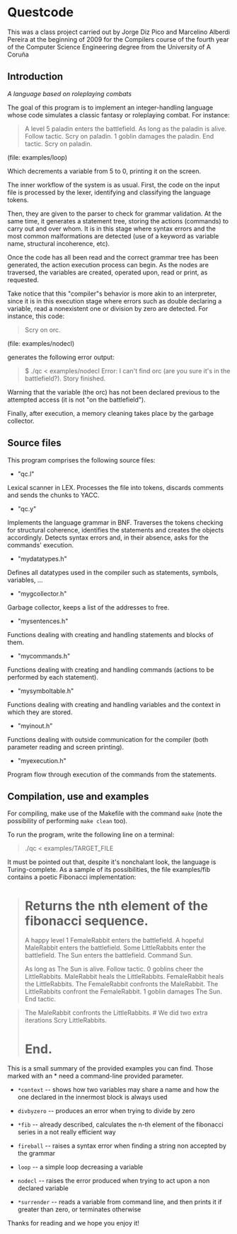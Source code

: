 Questcode
=========

This was a class project carried out by Jorge Diz Pico and Marcelino Alberdi Pereira at the beginning of 2009 for the Compilers course of the fourth year of the Computer Science Engineering degree from the University of A Coruña

Introduction
------------

*A language based on roleplaying combats*

The goal of this program is to implement an integer-handling language whose code simulates a classic fantasy or roleplaying combat. For instance:

> A level 5 paladin enters the battlefield.
> As long as the paladin is alive.
>  Follow tactic.
>  Scry on paladin.
>  1 goblin damages the paladin.
>  End tactic.
> Scry on paladin.

(file: examples/loop)

Which decrements a variable from 5 to 0, printing it on the screen.

The inner workflow of the system is as usual. First, the code on the input file is processed by the lexer, identifying and classifying the language tokens.

Then, they are given to the parser to check for grammar validation. At the same time, it generates a statement tree, storing the actions (commands) to carry out and over whom. It is in this stage where syntax errors and the most common malformations are detected (use of a keyword as variable name, structural incoherence, etc).

Once the code has all been read and the correct grammar tree has been generated, the action execution process can begin. As the nodes are traversed, the variables are created, operated upon, read or print, as requested.

Take notice that this "compiler"s behavior is more akin to an interpreter, since it is in this execution stage where errors such as double declaring a variable, read a nonexistent one or division by zero are detected. For instance, this code:

>Scry on orc.

(file: examples/nodecl)

generates the following error output:

> $ ./qc < examples/nodecl
>Error: I can't find orc (are you sure it's in the battlefield?).
> Story finished.

Warning that the variable (the orc) has not been declared previous to the attempted access (it is not "on the battlefield").

Finally, after execution, a memory cleaning takes place by the garbage collector.


Source files
------------

This program comprises the following source files:

- "qc.l"

Lexical scanner in LEX. Processes the file into tokens, discards comments and sends the chunks to YACC.

- "qc.y"

Implements the language grammar in BNF. Traverses the tokens checking for structural coherence, identifies the statements and creates the objects accordingly. Detects syntax errors and, in their absence, asks for the commands' execution.

- "mydatatypes.h"

Defines all datatypes used in the compiler such as statements, symbols, variables, …

- "mygcollector.h"

Garbage collector, keeps a list of the addresses to free.

- "mysentences.h"

Functions dealing with creating and handling statements and blocks of them.

- "mycommands.h"

Functions dealing with creating and handling commands (actions to be performed by each statement).

- "mysymboltable.h"

Functions dealing with creating and handling variables and the context in which they are stored.

- "myinout.h"

Functions dealing with outside communication for the compiler (both parameter reading and screen printing).

- "myexecution.h"

Program flow through execution of the commands from the statements.

Compilation, use and examples
-----------------------------

For compiling, make use of the Makefile with the command `make` (note the possibility of performing `make clean` too).

To run the program, write the following line on a terminal:

> ./qc < examples/TARGET_FILE

It must be pointed out that, despite it's nonchalant look, the language is Turing-complete.
As a sample of its possibilities, the file examples/fib contains a poetic Fibonacci implementation:

> # Returns the nth element of the fibonacci sequence.
> A happy level 1 FemaleRabbit enters the battlefield.
> A hopeful MaleRabbit enters the battlefield.
> Some LittleRabbits enter the battlefield.
> The Sun enters the battlefield.
> Command Sun.
>
> As long as The Sun is alive.
>  Follow tactic.
>    0 goblins cheer the LittleRabbits.
>    MaleRabbit heals the LittleRabbits.
>    FemaleRabbit heals the LittleRabbits.
>    The FemaleRabbit confronts the MaleRabbit.
>    The LittleRabbits confront the FemaleRabbit.
>    1 goblin damages The Sun.
>  End tactic.

> The MaleRabbit confronts the LittleRabbits. # We did two extra iterations
> Scry LittleRabbits.
> # End.

This is a small summary of the provided examples you can find. Those marked with an * need a command-line provided parameter.

- `*context`
-- shows how two variables may share a name and how the one declared in the innermost block is always used

- `divbyzero`
-- produces an error when trying to divide by zero

- `*fib`
-- already described, calculates the n-th element of the fibonacci series in a not really efficient way

- `fireball`
-- raises a syntax error when finding a string non accepted by the grammar

- `loop`
-- a simple loop decreasing a variable

- `nodecl`
-- raises the error produced when trying to act upon a non declared variable

- `*surrender`
-- reads a variable from command line, and then prints it if greater than zero, or terminates otherwise

Thanks for reading and we hope you enjoy it!

